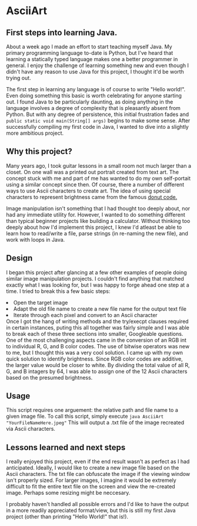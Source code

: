 <h1> AsciiArt </h1>
<h2> First steps into learning Java.</h2>

<p1> About a week ago I made an effort to start teaching myself Java. My primary programming language to-date is Python, but I've heard that learning a statically typed language makes one a better programmer in general. I enjoy the challenge of learning something new and even though I didn't have any reason to use Java for this project, I thought it'd be worth trying out.  </p1>

<p1> The first step in learning any language is of course to write "Hello world!". Even doing something this basic is worth celebrating for anyone starting out. I found Java to be particularly daunting, as doing anything in the language involves a degree of complexity that is pleasantly absent from Python. But with any degree of persistence, this initial frustration fades and `public static void main(String[] args)` begins to make some sense. After successfully compiling my first code in Java, I wanted to dive into a slightly more ambitious project. </p1>

<h2> Why this project? </h2>

<p1> Many years ago, I took guitar lessons in a small room not much larger than a closet. On one wall was a printed out portrait created from text art. The concept stuck with me and part of me has wanted to do my own self-portait using a similar concept since then. Of course, there a number of different ways to use Ascii characters to create art. The idea of using special characters to represent brightness came from the famous <a href="https://www.a1k0n.net/2011/07/20/donut-math.html"> donut code. <a/> </p1>

<p1> Image manipulation isn't something that I had thought too deeply about, nor had any immediate utility for. However, I wanted to do something different than typical beginner projects like building a calculator. Without thinking too deeply about how I'd implement this project, I knew I'd atleast be able to learn how to read/write a file, parse strings (in re-naming the new file), and work with loops in Java.   </p1>

<h2> Design </h2>

<p1> I began this project after glancing at a few other examples of people doing similar image manipulation projects. I couldn't find anything that matched exactly what I was looking for, but I was happy to forge ahead one step at a time. I tried to break this a few basic steps:
  <li> Open the target image </li>
  <li> Adapt the old file name to create a new file name for the output text file </li>
  <li> Iterate through each pixel and convert to an Ascii character </li>
  </p1>
 <p1> Once I got the hang of writing methods and the try/execpt clauses required in certain instances, puting this all together was fairly simple and I was able to break each of these three sections into smaller, Googleable questions. One of the most challenging aspects came in the conversion of an RGB int to individual R, G, and B color codes. The use of bitwise operators was new to me, but I thought this was a very cool solution. I came up with my own quick solution to identify brightness. Since RGB color codes are additive, the larger value would be closer to white. By dividing the total value of all R, G, and B intagers by 64, I was able to assign one of the 12 Ascii characters based on the presumed brightness.</p1>
 

<h2> Usage </h2>

<p1> This script requires one arguement: the relative path and file name to a given image file. To call this script, simply execute `java AsciiArt "YourFileNameHere.jpeg"` This will output a .txt file of the image recreated via Ascii characters.</p1>
  

<h2> Lessons learned and next steps </h2>
  <p1> I really enjoyed this project, even if the end result wasn't as perfect as I had anticipated. Ideally, I would like to create a new image file based on the Ascii characters. The txt file can obfuscate the image if the viewing window isn't properly sized. For larger images, I imagine it would be extremely difficult to fit the entire text file on the screen and view the re-created image. Perhaps some resizing might be neccesary. </p1>
  
  <p1> I probably haven't handled all possible errors and I'd like to have the output in a more readily appreciated format/view, but this is still my first Java project (other than printing "Hello World!" that is!). </p1>
